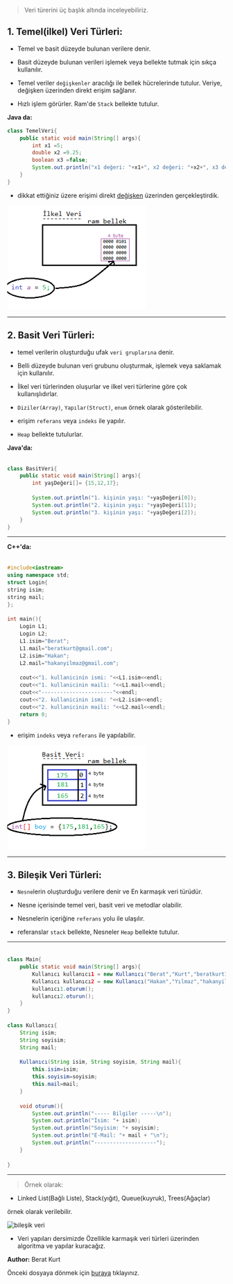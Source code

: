 >Veri türerini üç başlık altında inceleyebiliriz.

## 1. Temel(ilkel) Veri Türleri:

* Temel ve basit düzeyde bulunan verilere denir.

* Basit düzeyde bulunan verileri işlemek veya bellekte tutmak için sıkça kullanılır.

* Temel veriler `değişkenler` aracılığı ile
bellek hücrelerinde tutulur. Veriye, değişken üzerinden direkt erişim sağlanır.

* Hızlı işlem görürler. Ram'de `Stack` bellekte tutulur.

**Java da:**

```java
class TemelVeri{
    public static void main(String[] args){
        int x1 =5;
        double x2 =9.25;
        boolean x3 =false;
        System.out.println("x1 değeri: "+x1+", x2 değeri: "+x2+", x3 değeri: "+x3);
    }
}

```

* dikkat ettiğiniz üzere erişimi direkt <u>değişken</u> üzerinden gerçekleştirdik.

![ilkel veri](../images/ilkel%20veri.png)

---

## 2. Basit Veri Türleri:

* temel verilerin oluşturduğu ufak `veri gruplarına` denir.

* Belli düzeyde bulunan veri grubunu oluşturmak, işlemek veya saklamak için kullanılır.

* İlkel veri türlerinden oluşurlar ve ilkel veri türlerine göre çok kullanışlıdırlar.

* `Diziler(Array)`, `Yapılar(Struct)`, `enum` örnek olarak gösterilebilir.

* erişim `referans` veya `indeks` ile yapılır.

* `Heap` bellekte tutulurlar.

**Java'da:**

```java

class BasitVeri{
    public static void main(String[] args){
        int yaşDeğeri[]= {15,12,17};

        System.out.println("1. kişinin yaşı: "+yaşDeğeri[0]);
        System.out.println("2. kişinin yaşı: "+yaşDeğeri[1]);
        System.out.println("3. kişinin yaşı: "+yaşDeğeri[2]);
    }
}

```
---

**C++'da:**

```c++

#include<iostream>
using namespace std;
struct Login{
string isim;
string mail;
};

int main(){
    Login L1;
    Login L2;
    L1.isim="Berat";
    L1.mail="beratkurt@gmail.com";
    L2.isim="Hakan";
    L2.mail="hakanyilmaz@gmail.com";

    cout<<"1. kullanicinin ismi: "<<L1.isim<<endl;
    cout<<"1. kullanicinin maili: "<<L1.mail<<endl;
    cout<<"-----------------------"<<endl;
    cout<<"2. kullanicinin ismi: "<<L2.isim<<endl;
    cout<<"2. kullanicinin maili: "<<L2.mail<<endl;
    return 0;
}

```
* erişim `indeks` veya `referans` ile yapılabilir.

![basit veri](../images/basit%20veri.png)

---

## 3. Bileşik Veri Türleri:

* `Nesne`lerin oluşturduğu verilere denir ve En karmaşık veri türüdür.

* Nesne içerisinde temel veri, basit veri ve metodlar olabilir.

* Nesnelerin içeriğine `referans` yolu ile ulaşılır.

* referanslar `stack` bellekte, Nesneler `Heap` bellekte tutulur.

---

```java

class Main{
    public static void main(String[] args){
        Kullanıcı kullanıcı1 = new Kullanıcı("Berat","Kurt","beratkurt123@gmail.com");
        Kullanıcı kullanıcı2 = new Kullanıcı("Hakan","Yılmaz","hakanyilmaz123@gmail.com");
        kullanıcı1.oturum();
        kullanıcı2.oturun();
    }
}

class Kullanıcı{
    String isim;
    String soyisim;
    String mail;

    Kullanıcı(String isim, String soyisim, String mail){
        this.isim=isim;
        this.soyisim=soyisim;
        this.mail=mail;
    }

    void oturum(){
        System.out.println("----- Bilgiler -----\n");
        System.out.println("İsim: "+ isim);
        System.out.println("Soyisim: "+ soyisim);
        System.out.println("E-Mail: "+ mail + "\n");
        System.out.println("--------------------");
    }

}

```

---

>Örnek olarak:

* Linked List(Bağlı Liste), Stack(yığıt), Queue(kuyruk), Trees(Ağaçlar)

örnek olarak verilebilir.

![bileşik veri](../images/bileşik%20veri.png)

* Veri yapıları dersimizde Özellikle karmaşık veri türleri üzerinden 
algoritma ve yapılar kuracağız.

**Author:** Berat Kurt



Önceki dosyaya dönmek için [buraya](../Başlangıç.md) tıklayınız.